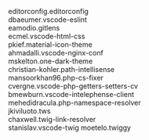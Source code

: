 editorconfig.editorconfig  
dbaeumer.vscode-eslint  
eamodio.gitlens  
ecmel.vscode-html-css  
pkief.material-icon-theme  
ahmadalli.vscode-nginx-conf  
mskelton.one-dark-theme  
christian-kohler.path-intellisense  
mansoorkhan96.php-cs-fixer  
cvergne.vscode-php-getters-setters-cv  
bmewburn.vscode-intelephense-client  
mehedidracula.php-namespace-resolver  
jkiviluoto.tws  
chaxwell.twig-link-resolver  
stanislav.vscode-twig
moetelo.twiggy
